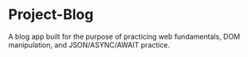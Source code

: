 # Project-Blog
A blog app built for the purpose of practicing web fundamentals, DOM manipulation, and JSON/ASYNC/AWAIT practice. 
